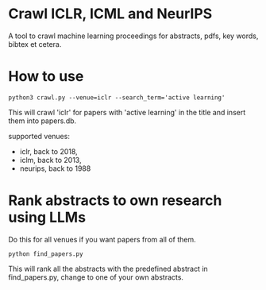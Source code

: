 # Crawl ICLR, ICML and NeurIPS
A tool to crawl machine learning proceedings for abstracts, pdfs, key words, bibtex et cetera.

# How to use

    python3 crawl.py --venue=iclr --search_term='active learning'

This will crawl 'iclr' for papers with 'active learning' in the title and insert them into papers.db.

supported venues: 
- iclr, back to 2018,
- iclm, back to 2013,
- neurips, back to 1988

# Rank abstracts to own research using LLMs
Do this for all venues if you want papers from all of them.

    python find_papers.py

This will rank all the abstracts with the predefined abstract in find_papers.py, change to one of your own abstracts.

